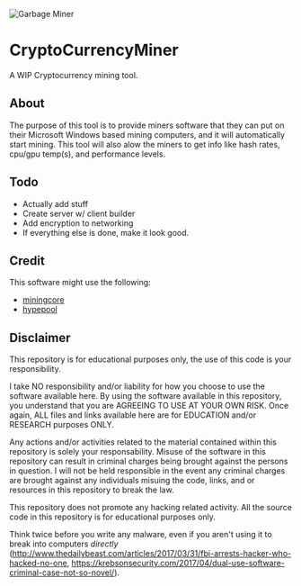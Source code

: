 ![Garbage Miner](https://github.com/kaiwenliu/CryptoCurrencyMiner/blob/master/60640C51-59D3-42E3-A8A2-C5912F8B8ECC.png)

# CryptoCurrencyMiner
A WIP Cryptocurrency mining tool.

## About
The purpose of this tool is to provide miners software that they can put on their Microsoft Windows based mining computers, and it will automatically start mining. This tool will also alow the miners to get info like hash rates, cpu/gpu temp(s), and performance levels.

## Todo
 - Actually add stuff
 - Create server w/ client builder
 - Add encryption to networking
 - If everything else is done, make it look good.

## Credit
This software might use the following:
 - [miningcore](https://github.com/coinfoundry/miningcore)
 - [hypepool](https://github.com/bonesoul/hypepool)

## Disclaimer
This repository is for educational purposes only, the use of this code is your responsibility.

I take NO responsibility and/or liability for how you choose to use the software available here. By using the software available in this repository, you understand that you are AGREEING TO USE AT YOUR OWN RISK. Once again, ALL files and links available here are for EDUCATION and/or RESEARCH purposes ONLY.

Any actions and/or activities related to the material contained within this repository is solely your responsability. Misuse of the software in this repository can result in criminal charges being brought against the persons in question. I will not be held responsible in the event any criminal charges are brought against any individuals misuing the code, links, and or resources in this repository to break the law.

This repository does not promote any hacking related activity. All the source code in this repository is for educational purposes only.

Think twice before you write any malware, even if you aren't using it to break into computers *directly* (http://www.thedailybeast.com/articles/2017/03/31/fbi-arrests-hacker-who-hacked-no-one, https://krebsonsecurity.com/2017/04/dual-use-software-criminal-case-not-so-novel/).
